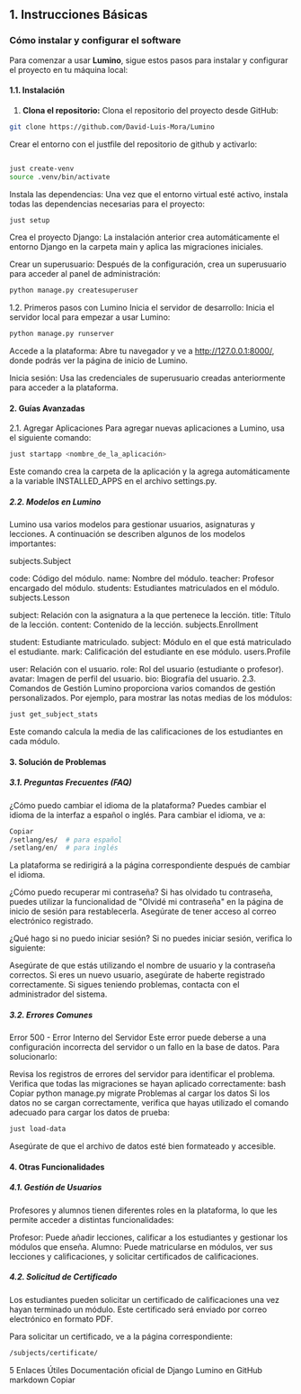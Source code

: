 ## 1. Instrucciones Básicas

### Cómo instalar y configurar el software

Para comenzar a usar **Lumino**, sigue estos pasos para instalar y configurar el proyecto en tu máquina local:

#### 1.1. Instalación

1. **Clona el repositorio:**
   Clona el repositorio del proyecto desde GitHub:

```bash
git clone https://github.com/David-Luis-Mora/Lumino
```

Crear el entorno con el justfile del repositorio de github y activarlo:

```bash

just create-venv
source .venv/bin/activate
```

Instala las dependencias: Una vez que el entorno virtual esté activo, instala todas las dependencias necesarias para el proyecto:

```bash
just setup
```

Crea el proyecto Django: La instalación anterior crea automáticamente el entorno Django en la carpeta main y aplica las migraciones iniciales.

Crear un superusuario: Después de la configuración, crea un superusuario para acceder al panel de administración:

```bash
python manage.py createsuperuser
```

1.2. Primeros pasos con Lumino
Inicia el servidor de desarrollo: Inicia el servidor local para empezar a usar Lumino:

```bash
python manage.py runserver
```

Accede a la plataforma: Abre tu navegador y ve a http://127.0.0.1:8000/, donde podrás ver la página de inicio de Lumino.

Inicia sesión: Usa las credenciales de superusuario creadas anteriormente para acceder a la plataforma.

#### 2. Guías Avanzadas

2.1. Agregar Aplicaciones
Para agregar nuevas aplicaciones a Lumino, usa el siguiente comando:

```bash
just startapp <nombre_de_la_aplicación>
```

Este comando crea la carpeta de la aplicación y la agrega automáticamente a la variable INSTALLED_APPS en el archivo settings.py.

##### 2.2. Modelos en Lumino

Lumino usa varios modelos para gestionar usuarios, asignaturas y lecciones. A continuación se describen algunos de los modelos importantes:

subjects.Subject

code: Código del módulo.
name: Nombre del módulo.
teacher: Profesor encargado del módulo.
students: Estudiantes matriculados en el módulo.
subjects.Lesson

subject: Relación con la asignatura a la que pertenece la lección.
title: Título de la lección.
content: Contenido de la lección.
subjects.Enrollment

student: Estudiante matriculado.
subject: Módulo en el que está matriculado el estudiante.
mark: Calificación del estudiante en ese módulo.
users.Profile

user: Relación con el usuario.
role: Rol del usuario (estudiante o profesor).
avatar: Imagen de perfil del usuario.
bio: Biografía del usuario.
2.3. Comandos de Gestión
Lumino proporciona varios comandos de gestión personalizados. Por ejemplo, para mostrar las notas medias de los módulos:

```bash
just get_subject_stats
```

Este comando calcula la media de las calificaciones de los estudiantes en cada módulo.

#### 3. Solución de Problemas

##### 3.1. Preguntas Frecuentes (FAQ)

¿Cómo puedo cambiar el idioma de la plataforma?
Puedes cambiar el idioma de la interfaz a español o inglés. Para cambiar el idioma, ve a:

```bash
Copiar
/setlang/es/  # para español
/setlang/en/  # para inglés
```

La plataforma se redirigirá a la página correspondiente después de cambiar el idioma.

¿Cómo puedo recuperar mi contraseña?
Si has olvidado tu contraseña, puedes utilizar la funcionalidad de "Olvidé mi contraseña" en la página de inicio de sesión para restablecerla. Asegúrate de tener acceso al correo electrónico registrado.

¿Qué hago si no puedo iniciar sesión?
Si no puedes iniciar sesión, verifica lo siguiente:

Asegúrate de que estás utilizando el nombre de usuario y la contraseña correctos.
Si eres un nuevo usuario, asegúrate de haberte registrado correctamente.
Si sigues teniendo problemas, contacta con el administrador del sistema.

##### 3.2. Errores Comunes

Error 500 - Error Interno del Servidor
Este error puede deberse a una configuración incorrecta del servidor o un fallo en la base de datos. Para solucionarlo:

Revisa los registros de errores del servidor para identificar el problema.
Verifica que todas las migraciones se hayan aplicado correctamente:
bash
Copiar
python manage.py migrate
Problemas al cargar los datos
Si los datos no se cargan correctamente, verifica que hayas utilizado el comando adecuado para cargar los datos de prueba:

```bash
just load-data
```

Asegúrate de que el archivo de datos esté bien formateado y accesible.

#### 4. Otras Funcionalidades

##### 4.1. Gestión de Usuarios

Profesores y alumnos tienen diferentes roles en la plataforma, lo que les permite acceder a distintas funcionalidades:

Profesor: Puede añadir lecciones, calificar a los estudiantes y gestionar los módulos que enseña.
Alumno: Puede matricularse en módulos, ver sus lecciones y calificaciones, y solicitar certificados de calificaciones.

##### 4.2. Solicitud de Certificado

Los estudiantes pueden solicitar un certificado de calificaciones una vez hayan terminado un módulo. Este certificado será enviado por correo electrónico en formato PDF.

Para solicitar un certificado, ve a la página correspondiente:

```bash
/subjects/certificate/
```

5 Enlaces Útiles
Documentación oficial de Django
Lumino en GitHub
markdown
Copiar
